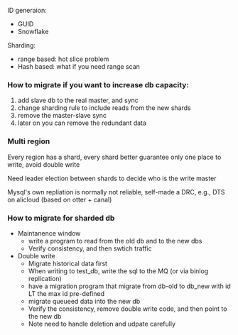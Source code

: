 ID generaion:
* GUID
* Snowflake

Sharding:
* range based: hot slice problem
* Hash based: what if you need range scan

### How to migrate if you want to increase db capacity:
1. add slave db to the real master, and sync
2. change sharding rule to include reads from the new shards
3. remove the master-slave sync
4. later on you can remove the redundant data

### Multi region
Every region has a shard, every shard better guarantee only one place to write, avoid double write

Need leader election between shards to decide who is the write master

Mysql's own repliation is normally not reliable, self-made a DRC, e.g., DTS on alicloud (based on otter + canal)


### How to migrate for sharded db

* Maintanence window
  * write a program to read from the old db and to the new dbs
  * Verify consistency, and then swtich traffic
* Double write
  * Migrate historical data first
  * When writing to test_db, write the sql to the MQ (or via binlog replication)
  * have a migration program that migrate from db-old to db_new with id LT the max id pre-defined
  * migrate queueed data into the new db
  * Verify the consistency, remove double write code, and then point to the new db
  * Note need to handle deletion and udpate carefully

